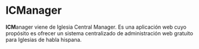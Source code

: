 <h1><b>ICM</b>anager</h1>
<p><b>ICM</b>anager viene de Iglesia Central Manager. Es una aplicación web cuyo propósito es ofrecer un sistema centralizado de administración web gratuito para Iglesias de habla hispana.</p>
